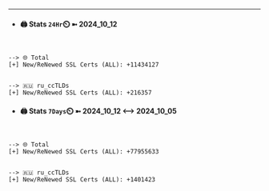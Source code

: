 

---
- #### 🖨️ **Stats** `24Hr`⏲️ ➼ 2024_10_12
```console


--> 🌐 Total
[+] New/ReNewed SSL Certs (ALL): +11434127


--> 🇷🇺 ru_ccTLDs
[+] New/ReNewed SSL Certs (ALL): +216357

```

- #### 🖨️ **Stats** `7Days`⏲️ ➼ 2024_10_12 <--> 2024_10_05
```console


--> 🌐 Total
[+] New/ReNewed SSL Certs (ALL): +77955633


--> 🇷🇺 ru_ccTLDs
[+] New/ReNewed SSL Certs (ALL): +1401423

```

